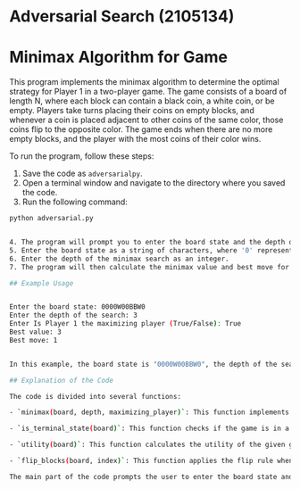 # Adversarial Search (2105134)
# Minimax Algorithm for Game

This program implements the minimax algorithm to determine the optimal strategy for Player 1 in a two-player game. The game consists of a board of length N, where each block can contain a black coin, a white coin, or be empty. Players take turns placing their coins on empty blocks, and whenever a coin is placed adjacent to other coins of the same color, those coins flip to the opposite color. The game ends when there are no more empty blocks, and the player with the most coins of their color wins.

To run the program, follow these steps:

1. Save the code as `adversarialpy`.
2. Open a terminal window and navigate to the directory where you saved the code.
3. Run the following command:

```bash
python adversarial.py


4. The program will prompt you to enter the board state and the depth of the minimax search.
5. Enter the board state as a string of characters, where '0' represents an empty block, 'B' represents a black coin, and 'W' represents a white coin.
6. Enter the depth of the minimax search as an integer.
7. The program will then calculate the minimax value and best move for the given game state and print the results to the console.

## Example Usage


Enter the board state: 0000W00BBW0
Enter the depth of the search: 3
Enter Is Player 1 the maximizing player (True/False): True
Best value: 3
Best move: 1


In this example, the board state is "0000W00BBW0", the depth of the search is 3, and Player 1 is the maximizing player. The program calculates that the best value for Player 1 is 3 (meaning that Player 1 can guarantee at least 3 black coins in the terminal state) and the best move is to place a black coin on the second block.

## Explanation of the Code

The code is divided into several functions:

- `minimax(board, depth, maximizing_player)`: This function implements the minimax algorithm. It recursively evaluates the minimax value of the given game state for the specified depth and maximizing player.

- `is_terminal_state(board)`: This function checks if the game is in a terminal state.

- `utility(board)`: This function calculates the utility of the given game state for the maximizing player.

- `flip_blocks(board, index)`: This function applies the flip rule when a coin is placed on a block.

The main part of the code prompts the user to enter the board state and the depth of the minimax search, determines the maximizing player, and calculates the minimax value and best move for the given game state. Finally, it prints the results to the console.

